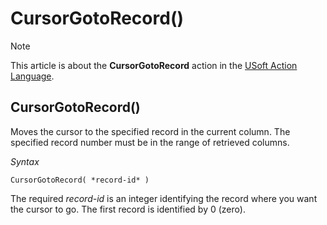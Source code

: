 # CursorGotoRecord()



> [!NOTE]
> This article is about the **CursorGotoRecord** action in the [USoft Action Language](/docs/Task%20flow/Action%20Language%20reference/USoft%20Action%20Language.md).

## **CursorGotoRecord()**

Moves the cursor to the specified record in the current column. The specified record number must be in the range of retrieved columns.

*Syntax*

```
CursorGotoRecord( *record-id* )
```

The required *record-id* is an integer identifying the record where you want the cursor to go. The first record is identified by 0 (zero).